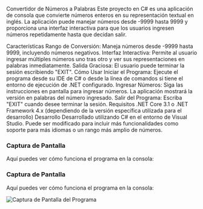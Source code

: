 Convertidor de Números a Palabras
Este proyecto en C# es una aplicación de consola que convierte números enteros en su representación textual en inglés. La aplicación puede manejar números desde -9999 hasta 9999 y proporciona una interfaz interactiva para que los usuarios ingresen números repetidamente hasta que decidan salir.

Características
Rango de Conversión: Maneja números desde -9999 hasta 9999, incluyendo números negativos.
Interfaz Interactiva: Permite al usuario ingresar múltiples números uno tras otro y ver sus representaciones en palabras inmediatamente.
Salida Graciosa: El usuario puede terminar la sesión escribiendo "EXIT".
Cómo Usar
Iniciar el Programa: Ejecute el programa desde su IDE de C# o desde la línea de comandos si tiene el entorno de ejecución de .NET configurado.
Ingresar Números: Siga las instrucciones en pantalla para ingresar números. La aplicación mostrará la versión en palabras del número ingresado.
Salir del Programa: Escriba "EXIT" cuando desee terminar la sesión.
Requisitos
.NET Core 3.1 o .NET Framework 4.x (dependiendo de la versión específica utilizada para el desarrollo)
Desarrollo
Desarrollado utilizando C# en el entorno de Visual Studio. Puede ser modificado para incluir más funcionalidades como soporte para más idiomas o un rango más amplio de números.

### Captura de Pantalla

Aquí puedes ver cómo funciona el programa en la consola:

### Captura de Pantalla

Aquí puedes ver cómo funciona el programa en la consola:

![Captura de Pantalla del Programa](https://drive.google.com/file/d/1xt-_yvFscb1J3fHcAmwLhkOX5Jj8bau_/view?usp=sharing)


